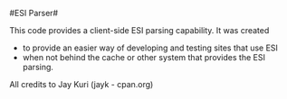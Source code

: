 #ESI Parser#

This code provides a client-side ESI parsing capability.  It was created 

 * to provide an easier way of developing and testing sites that use ESI
 * when not behind the cache or other system that provides the ESI parsing.

 
All credits to Jay Kuri (jayk - cpan.org)